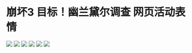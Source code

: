# 崩坏3 目标！幽兰黛尔调查 网页活动表情

![](https://cdn.jsdelivr.net/gh/2x-ercha/twikoo-magic/image/HONKAI3-Durandal-Search/041f90df17c5aab87380486fd6f320cb18918d31.gif)
![](https://cdn.jsdelivr.net/gh/2x-ercha/twikoo-magic/image/HONKAI3-Durandal-Search/36110c3ce45f4a917fc2ff57bfdf481fd21e8046.gif)
![](https://cdn.jsdelivr.net/gh/2x-ercha/twikoo-magic/image/HONKAI3-Durandal-Search/63bbf9589387af7b66a717826458a12f9c4b8a5d.gif)
![](https://cdn.jsdelivr.net/gh/2x-ercha/twikoo-magic/image/HONKAI3-Durandal-Search/822416f9df40a319cbc993486008ee9f050b7d82.gif)
![](https://cdn.jsdelivr.net/gh/2x-ercha/twikoo-magic/image/HONKAI3-Durandal-Search/b67b538d743e0ba32cca7ad8e048e2151e0d3ad4.gif)
![](https://cdn.jsdelivr.net/gh/2x-ercha/twikoo-magic/image/HONKAI3-Durandal-Search/f1b9a456587638e488d93ccaa95dde59aef3af01.gif)
